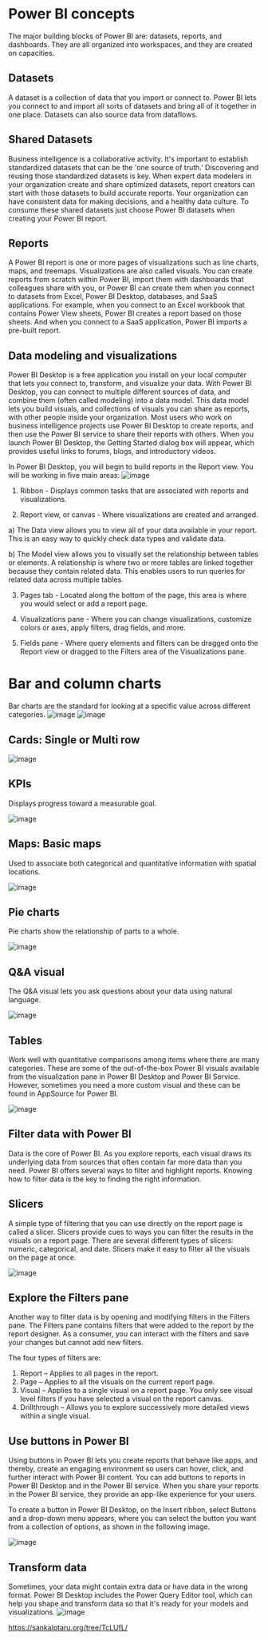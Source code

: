 # Power BI concepts
The major building blocks of Power BI are: datasets, reports, and dashboards. They are all organized into workspaces, and they are created on capacities.

## Datasets
A dataset is a collection of data that you import or connect to. Power BI lets you connect to and import all sorts of datasets and bring all of it together in one place. Datasets can also source data from dataflows.

## Shared Datasets
Business intelligence is a collaborative activity. It's important to establish standardized datasets that can be the 'one source of truth.' Discovering and reusing those standardized datasets is key. When expert data modelers in your organization create and share optimized datasets, report creators can start with those datasets to build accurate reports. Your organization can have consistent data for making decisions, and a healthy data culture. To consume these shared datasets just choose Power BI datasets when creating your Power BI report.

## Reports
A Power BI report is one or more pages of visualizations such as line charts, maps, and treemaps. Visualizations are also called visuals. You can create reports from scratch within Power BI, import them with dashboards that colleagues share with you, or Power BI can create them when you connect to datasets from Excel, Power BI Desktop, databases, and SaaS applications. For example, when you connect to an Excel workbook that contains Power View sheets, Power BI creates a report based on those sheets. And when you connect to a SaaS application, Power BI imports a pre-built report.

## Data modeling and visualizations
Power BI Desktop is a free application you install on your local computer that lets you connect to, transform, and visualize your data. With Power BI Desktop, you can connect to multiple different sources of data, and combine them (often called modeling) into a data model. This data model lets you build visuals, and collections of visuals you can share as reports, with other people inside your organization. Most users who work on business intelligence projects use Power BI Desktop to create reports, and then use the Power BI service to share their reports with others. When you launch Power BI Desktop, the Getting Started dialog box will appear, which provides useful links to forums, blogs, and introductory videos.

In Power BI Desktop, you will begin to build reports in the Report view. You will be working in five main areas:
![image](https://user-images.githubusercontent.com/52828894/190334173-bfe3c2a2-afba-45ab-98ed-653abc49c016.png)

1. Ribbon - Displays common tasks that are associated with reports and visualizations.

2. Report view, or canvas - Where visualizations are created and arranged.

  a) The Data view allows you to view all of your data available in your report. This is an easy way to quickly check data types and validate data.

  b) The Model view allows you to visually set the relationship between tables or elements. A relationship is where two or more tables are linked together because they contain related data. This enables users to run queries for related data across multiple tables.

3. Pages tab - Located along the bottom of the page, this area is where you would select or add a report page.

4. Visualizations pane - Where you can change visualizations, customize colors or axes, apply filters, drag fields, and more.

5. Fields pane - Where query elements and filters can be dragged onto the Report view or dragged to the Filters area of the Visualizations pane.

# Bar and column charts
Bar charts are the standard for looking at a specific value across different categories.
![image](https://user-images.githubusercontent.com/52828894/190335024-df2b3b74-a720-4a5c-bfe0-6413b30b3a84.png)
![image](https://user-images.githubusercontent.com/52828894/190335109-0428a76d-ecf0-4af9-b155-c4b2bbca00ca.png)

## Cards: Single or Multi row
![image](https://user-images.githubusercontent.com/52828894/190335467-2d839dfd-ca4d-47ce-8b70-2ef7841bea9c.png)

## KPIs
Displays progress toward a measurable goal.

![image](https://user-images.githubusercontent.com/52828894/190335524-2a8bac02-b74a-483d-922b-7e73458c62ca.png)

## Maps: Basic maps
Used to associate both categorical and quantitative information with spatial locations.

![image](https://user-images.githubusercontent.com/52828894/190335611-d3ae5696-15f4-4c13-bd2a-ab7205c48028.png)

## Pie charts
Pie charts show the relationship of parts to a whole.

![image](https://user-images.githubusercontent.com/52828894/190335678-a39be4ce-5784-4a2d-9ff1-0ff2f3628c1a.png)


## Q&A visual
The Q&A visual lets you ask questions about your data using natural language.

![image](https://user-images.githubusercontent.com/52828894/190335733-37999dd6-932b-4378-8555-58227cdc96a3.png)

## Tables
Work well with quantitative comparisons among items where there are many categories. These are some of the out-of-the-box Power BI visuals available from the visualization pane in Power BI Desktop and Power BI Service. However, sometimes you need a more custom visual and these can be found in AppSource for Power BI.

![image](https://user-images.githubusercontent.com/52828894/190336024-bc4c59c9-4f2d-4b6c-817f-1ca3de42f588.png)

## Filter data with Power BI
Data is the core of Power BI. As you explore reports, each visual draws its underlying data from sources that often contain far more data than you need. Power BI offers several ways to filter and highlight reports. Knowing how to filter data is the key to finding the right information.

## Slicers
A simple type of filtering that you can use directly on the report page is called a slicer. Slicers provide cues to ways you can filter the results in the visuals on a report page. There are several different types of slicers: numeric, categorical, and date. Slicers make it easy to filter all the visuals on the page at once.

![image](https://user-images.githubusercontent.com/52828894/190336731-b1a862bb-54a9-4901-89f8-f0409b6a6271.png)

## Explore the Filters pane
Another way to filter data is by opening and modifying filters in the Filters pane. The Filters pane contains filters that were added to the report by the report designer. As a consumer, you can interact with the filters and save your changes but cannot add new filters.

The four types of filters are:

1. Report – Applies to all pages in the report.
2. Page – Applies to all the visuals on the current report page.
3. Visual – Applies to a single visual on a report page. You only see visual level filters if you have selected a visual on the report canvas.
4. Drillthrough – Allows you to explore successively more detailed views within a single visual.

## Use buttons in Power BI
Using buttons in Power BI lets you create reports that behave like apps, and thereby, create an engaging environment so users can hover, click, and further interact with Power BI content. You can add buttons to reports in Power BI Desktop and in the Power BI service. When you share your reports in the Power BI service, they provide an app-like experience for your users.

To create a button in Power BI Desktop, on the Insert ribbon, select Buttons and a drop-down menu appears, where you can select the button you want from a collection of options, as shown in the following image.

![image](https://user-images.githubusercontent.com/52828894/190337116-21e469e7-ac5f-4ca9-af34-e0353fcdfdf6.png)

## Transform data
Sometimes, your data might contain extra data or have data in the wrong format. Power BI Desktop includes the Power Query Editor tool, which can help you shape and transform data so that it's ready for your models and visualizations.
![image](https://user-images.githubusercontent.com/52828894/190337434-ae7b3d0a-d330-4fb7-9266-61555058dd6d.png)


https://sankalptaru.org/tree/TcLUfL/
